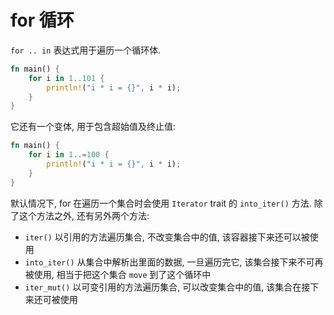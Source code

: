 # for 循环

`for .. in` 表达式用于遍历一个循环体.

```rust
fn main() {
    for i in 1..101 {
        println!("i * i = {}", i * i);
    }
}
```

它还有一个变体, 用于包含超始值及终止值:

```rust
fn main() {
    for i in 1..=100 {
        println!("i * i = {}", i * i);
    }
}
```

默认情况下, for 在遍历一个集合时会使用 `Iterator` trait 的 `into_iter()` 方法.
除了这个方法之外, 还有另外两个方法:

* `iter()` 以引用的方法遍历集合, 不改变集合中的值, 该容器接下来还可以被使用
* `into_iter()` 从集合中解析出里面的数据, 一旦遍历完它, 该集合接下来不可再被使用,
  相当于把这个集合 `move` 到了这个循环中
* `iter_mut()` 以可变引用的方法遍历集合, 可以改变集合中的值, 该集合在接下来还可被使用
